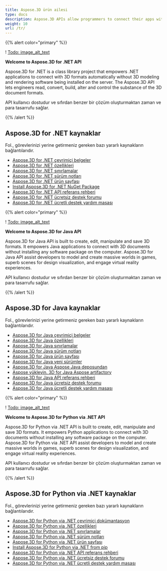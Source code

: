 ```yaml
---
title: Aspose.3D ürün ailesi
type: docs
description: Aspose.3D APIs allow programmers to connect their apps with 3D formats automatically without 3D modeling and rendering software being installed on the server. The Aspose.3D APIs facilitate engineers read, convert, build, alter and control the substance of the 3D document formats.
weight: 10
url: /tr/
---
```

{{% alert color="primary" %}}

! [Todo: image_alt_text](home_1.png)

**Welcome to Aspose.3D for .NET API**

Aspose.3D for .NET is a class library project that empowers .NET applications to connect with 3D formats automatically without 3D modeling and rendering software being installed on the server. The Aspose.3D API lets engineers read, convert, build, alter and control the substance of the 3D document formats.

API kullanıcı dostudur ve sıfırdan benzer bir çözüm oluşturmaktan zaman ve para tasarrufu sağlar.

{{% /alert %}}
##  **Aspose.3D for .NET kaynaklar**
Fol., görevlerinizi yerine getirmeniz gereken bazı yararlı kaynakların bağlantılarıdır.

- [Aspose.3D for .NET çevrimiçi belgeler](/3d/tr/net/)
- [Aspose.3D for .NET özellikleri](/3d/tr/net/)
- [Aspose.3D for .NET sınırlamalar](/3d/tr/net/installation/#SystemRequirements)
- [Aspose.3D for .NET sürüm notları](https://releases.aspose.com/3d/net/release-notes/)
- [Aspose.3D for .NET ürün sayfası](https://products.aspose.com/3d/net/)
- [Install Aspose.3D for .NET NuGet Package](https://www.nuget.org/packages/Aspose.3D/)
- [Aspose.3D for .NET API referans rehberi](https://reference.aspose.com/3d/net)
- [Aspose.3D for .NET ücretsiz destek forumu](https://forum.aspose.com/c/3d/18)
- [Aspose.3D for .NET ücretli destek yardım masası](https://helpdesk.aspose.com/)

{{% alert color="primary" %}}

! [Todo: image_alt_text](home_2.png)

**Welcome to Aspose.3D for Java API**

Aspose.3D for Java API is built to create, edit, manipulate and save 3D formats. It empowers Java applications to connect with 3D documents without installing any software package on the computer. Aspose.3D for Java API assist developers to model and create massive worlds in games, superb scenes for design visualization, and engage virtual reality experiences.

API kullanıcı dostudur ve sıfırdan benzer bir çözüm oluşturmaktan zaman ve para tasarrufu sağlar.

{{% /alert %}}


##  **Aspose.3D for Java kaynaklar**
Fol., görevlerinizi yerine getirmeniz gereken bazı yararlı kaynakların bağlantılarıdır.

- [Aspose.3D for Java çevrimiçi belgeler](/3d/tr/java/)
- [Aspose.3D for Java özellikleri](/3d/tr/java/product-overview/#rich-features)
- [Aspose.3D for Java sınırlamalar](/3d/tr/java/installation#SystemRequirements)
- [Aspose.3D for Java sürüm notları](https://releases.aspose.com/3d/java/release-notes/)
- [Aspose.3D for Java ürün sayfası](https://products.aspose.com/3d/java)
- [Aspose.3D for Java yeni sürümler](https://releases.aspose.com/3d/java/)
- [Aspose.3D for Java Aspose Java deposundan](https://releases.aspose.com/java/repo/com/aspose/aspose-3d/)
- [Aspose yükleyin. 3D for Java Aspose artifactory](/3d/tr/java/installation)
- [Aspose.3D for Java API referans rehberi](https://reference.aspose.com/3d/java)
- [Aspose.3D for Java ücretsiz destek forumu](https://forum.aspose.com/c/3d)
- [Aspose.3D for Java ücretli destek yardım masası](https://helpdesk.aspose.com/)




{{% alert color="primary" %}}

! [Todo: image_alt_text](/3d/tr/python-net/home_1.png)

**Welcome to Aspose.3D for Python via .NET API**

Aspose.3D for Python via .NET API is built to create, edit, manipulate and save 3D formats. It empowers Python applications to connect with 3D documents without installing any software package on the computer. Aspose.3D for Python via .NET API assist developers to model and create massive worlds in games, superb scenes for design visualization, and engage virtual reality experiences.

API kullanıcı dostudur ve sıfırdan benzer bir çözüm oluşturmaktan zaman ve para tasarrufu sağlar.

{{% /alert %}}


##  **Aspose.3D for Python via .NET kaynaklar**
Fol., görevlerinizi yerine getirmeniz gereken bazı yararlı kaynakların bağlantılarıdır.

- [Aspose.3D for Python via .NET çevrimiçi dokümantasyon](/3d/tr/python-net/)
- [Aspose.3D for Python via .NET özellikleri](/3d/tr/python-net/product-overview/#rich-features)
- [Aspose.3D for Python via .NET sınırlamalar](/3d/tr/python-net/installation#SystemRequirements)
- [Aspose.3D for Python via .NET sürüm notları](https://releases.aspose.com/3d/python-net/release-notes/)
- [Aspose.3D for Python via .NET ürün sayfası](https://products.aspose.com/3d/python-net)
- [Install Aspose.3D for Python via .NET from pip](/3d/tr/python-net/installation)
- [Aspose.3D for Python via .NET API referans rehberi](https://reference.aspose.com/3d/python-net)
- [Aspose.3D for Python via .NET ücretsiz destek forumu](https://forum.aspose.com/c/3d)
- [Aspose.3D for Python via .NET ücretli destek yardım masası](https://helpdesk.aspose.com/)
